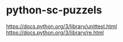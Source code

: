# python-sc-puzzels


https://docs.python.org/3/library/unittest.html
https://docs.python.org/3/library/re.html
